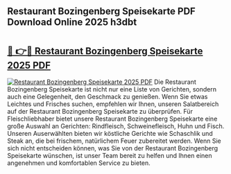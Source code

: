 ## Restaurant Bozingenberg Speisekarte PDF Download Online 2025 h3dbt

# <h2><a href="http://gcat9j.nevu.top/?p=Restaurant+Bozingenberg+Speisekarte">🔗 👉🔴 Restaurant Bozingenberg Speisekarte 2025 PDF</a></h2>

[![Restaurant Bozingenberg Speisekarte 2025 PDF](https://i.imgur.com/dBaPXMq.png)](http://gcat9j.nevu.top/?p=Restaurant+Bozingenberg+Speisekarte)
Die Restaurant Bozingenberg Speisekarte ist nicht nur eine Liste von Gerichten, sondern auch eine Gelegenheit, den Geschmack zu genießen. Wenn Sie etwas Leichtes und Frisches suchen, empfehlen wir Ihnen, unseren Salatbereich auf der Restaurant Bozingenberg Speisekarte zu überprüfen. Für Fleischliebhaber bietet unsere Restaurant Bozingenberg Speisekarte eine große Auswahl an Gerichten: Rindfleisch, Schweinefleisch, Huhn und Fisch. Unseren Auserwählten bieten wir köstliche Gerichte wie Schaschlik und Steak an, die bei frischem, natürlichem Feuer zubereitet werden. Wenn Sie sich nicht entscheiden können, was Sie von der Restaurant Bozingenberg Speisekarte wünschen, ist unser Team bereit zu helfen und Ihnen einen angenehmen und komfortablen Service zu bieten.
